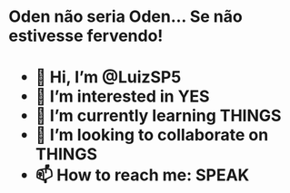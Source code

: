 <h1>Oden não seria Oden... Se não estivesse fervendo!<h1>

- 👋 Hi, I’m @LuizSP5
- 👀 I’m interested in YES
- 🌱 I’m currently learning THINGS
- 💞️ I’m looking to collaborate on THINGS
- 📫 How to reach me: SPEAK



